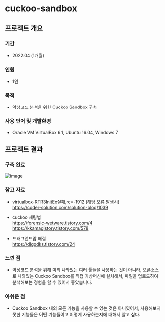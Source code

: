# cuckoo-sandbox
## 프로젝트 개요
### 기간
- 2022.04 (1개월)
### 인원
- 1인
### 목적
- 악성코드 분석을 위한 Cuckoo Sandbox 구축
### 사용 언어 및 개발환경
- Oracle VM VirtualBox 6.1, Ubuntu 16.04, Windows 7

## 프로젝트 결과
### 구축 완료
![image](https://user-images.githubusercontent.com/105566077/203837278-f8d2dc28-446f-456d-9443-f28e8252da79.png)

### 참고 자료  
- virtualbox-RTR3InitEx실패,rc=-1912 (해당 오류 발생시)  
https://coder-solution.com/solution-blog/1039  

- cuckoo 세팅법  
https://forensic-wetware.tistory.com/4  
https://kkamagistory.tistory.com/578  

- 드래그앤드랍 해결  
https://dlgodks.tistory.com/24  

### 느낀 점
- 악성코드 분석을 위해 미리 나와있는 여러 툴들을 사용하는 것이 아니라, 오픈소스로 나와있는 Cuckoo Sandbox를 직접 가상머신에 설치해서, 파일을 업로드하여 분석해보는 경험을 할 수 있어서 좋았습니다.
### 아쉬운 점
- Cuckoo Sandbox 내의 모든 기능을 사용할 수 있는 것은 아니였어서, 사용해보지 못한 기능들은 어떤 기능들이고 어떻게 사용하는지에 대해서 알고 싶다.
